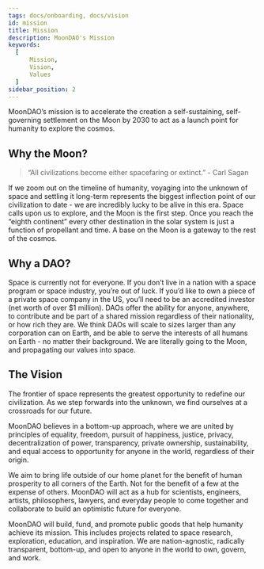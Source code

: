 ```yaml
---
tags: docs/onboarding, docs/vision
id: mission
title: Mission
description: MoonDAO's Mission
keywords:
  [
      Mission,
      Vision,
      Values
  ]
sidebar_position: 2
---
```

MoonDAO’s mission is to accelerate the creation a self-sustaining, self-governing settlement on the Moon by 2030 to act as a launch point for humanity to explore the cosmos.

## Why the Moon?

> “All civilizations become either spacefaring or extinct.” - Carl Sagan

If we zoom out on the timeline of humanity, voyaging into the unknown of space and settling it long-term represents the biggest inflection point of our civilization to date - we are incredibly lucky to be alive in this era. Space calls upon us to explore, and the Moon is the first step. Once you reach the “eighth continent” every other destination in the solar system is just a function of propellant and time. A base on the Moon is a gateway to the rest of the cosmos.

## Why a DAO?

Space is currently not for everyone. If you don’t live in a nation with a space program or space industry, you’re out of luck. If you’d like to own a piece of a private space company in the US, you’ll need to be an accredited investor (net worth of over $1 million). DAOs offer the ability for anyone, anywhere, to contribute and be part of a shared mission regardless of their nationality, or how rich they are. We think DAOs will scale to sizes larger than any corporation can on Earth, and be able to serve the interests of all humans on Earth - no matter their background. We are literally going to the Moon, and propagating our values into space.

## The Vision
The frontier of space represents the greatest opportunity to redefine our civilization. As we step forwards into the unknown, we find ourselves at a crossroads for our future.

MoonDAO believes in a bottom-up approach, where we are united by principles of equality, freedom, pursuit of happiness, justice, privacy, decentralization of power, transparency, private ownership, sustainability, and equal access to opportunity for anyone in the world, regardless of their origin.

We aim to bring life outside of our home planet for the benefit of human prosperity to all corners of the Earth. Not for the benefit of a few at the expense of others. MoonDAO will act as a hub for scientists, engineers, artists, philosophers, lawyers, and everyday people to come together and collaborate to build an optimistic future for everyone.

MoonDAO will build, fund, and promote public goods that help humanity achieve its mission. This includes projects related to space research, exploration, education, and inspiration. We are nation-agnostic, radically transparent, bottom-up, and open to anyone in the world to own, govern, and work.
